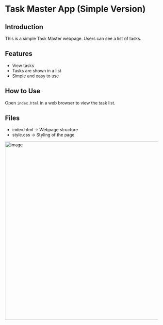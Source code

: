 # Task Master App (Simple Version)

## Introduction
This is a simple Task Master webpage. Users can see a list of tasks.

## Features
- View tasks
- Tasks are shown in a list
- Simple and easy to use

## How to Use
Open `index.html` in a web browser to view the task list.

## Files
- index.html → Webpage structure
- style.css → Styling of the page
<img width="917" height="587" alt="image" src="https://github.com/user-attachments/assets/cce7a93f-5e1b-4d77-8e90-d294419052fc" />
